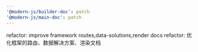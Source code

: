 ```yaml
---
'@modern-js/builder-doc': patch
'@modern-js/main-doc': patch
---
```


refactor: improve framework routes,data-solutions,render docs
refactor: 优化框架的路由、数据解决方案、渲染文档
